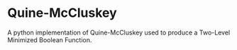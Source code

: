 # Quine-McCluskey
A python implementation of Quine-McCluskey used to produce a Two-Level Minimized Boolean Function.
